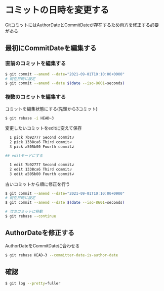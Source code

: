 # コミットの日時を変更する
GitコミットにはAuthorDateとCommitDateが存在するため両方を修正する必要がある

## 最初にCommitDateを編集する
### 直前のコミットを編集する

```sh
$ git commit --amend --date="2021-09-01T10:10:00+0900"
# 現在日時に設定
$ git commit --amend --date $(date --iso-8601=seconds)
```

### 複数のコミットを編集する
コミットを編集状態にする(先頭から3コミット)

```sh
$ git rebase -i HEAD~3
```

変更したいコミットをeditに変えて保存

```sh
  1 pick 7b92777 Second commit↲
  2 pick 1338ca6 Third commit↲
  3 pick a505b00 Fourth commit↲

## editモードにする

  1 edit 7b92777 Second commit↲
  2 edit 1338ca6 Third commit↲
  3 edit a505b00 Fourth commit↲
```

古いコミットから順に修正を行う

```sh
$ git commit --amend --date="2021-09-01T10:10:00+0900"
# 現在日時に設定
$ git commit --amend --date $(date --iso-8601=seconds)

# 次のコミットに移動
$ git rebase --continue
```

## AuthorDateを修正する
AuthorDateをCommitDateに合わせる

```sh
$ git rebase HEAD~3 --committer-date-is-author-date
```

## 確認

```sh
$ git log --pretty=fuller
```